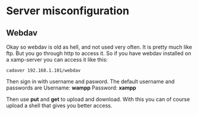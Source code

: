 # Server misconfiguration

## Webdav

Okay so webdav is old as hell, and not used very often. It is pretty much like ftp. But you go through http to access it. So if you have webdav installed on a xamp-server you can access it like this:

```
cadaver 192.168.1.101/webdav
```

Then sign in with username and pasword.
The default username and passwords are
Username: **wampp**
Password: **xampp**

Then use **put** and **get** to upload and download. With this you can of course upload a shell that gives you better access.
